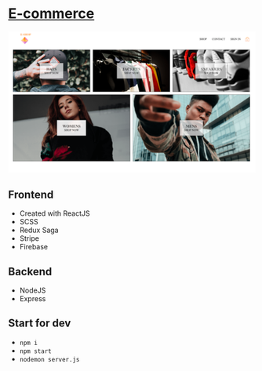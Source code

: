 # [E-commerce](https://ecommerce598.herokuapp.com/)
![Demo](https://github.com/KrystynaMil/E-commerce/blob/main/client/src/asserts/screen.png)
## Frontend 
- Created with ReactJS 
- SCSS
- Redux Saga
- Stripe
- Firebase
## Backend 
- NodeJS
- Express
## Start for dev
- `npm i`
- `npm start`
- `nodemon server.js`
